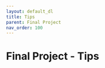 ```yaml
---
layout: default_dl
title: Tips
parent: Final Project
nav_order: 100
---
```


# Final Project - Tips

